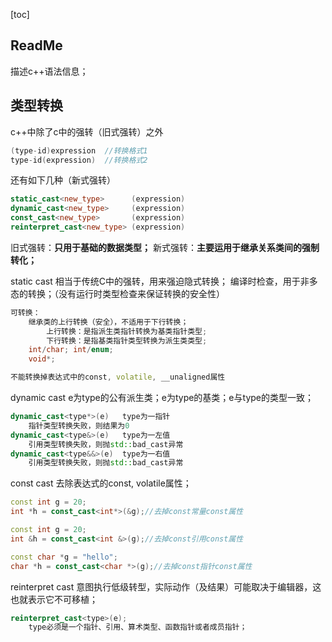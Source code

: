 [toc]

## ReadMe
描述c++语法信息；


## 类型转换
c++中除了c中的强转（旧式强转）之外
```cpp
(type-id)expression  //转换格式1
type-id(expression)  //转换格式2
```
还有如下几种（新式强转）
```cpp
static_cast<new_type>      (expression)
dynamic_cast<new_type>     (expression) 
const_cast<new_type>       (expression) 
reinterpret_cast<new_type> (expression)
```

旧式强转：**只用于基础的数据类型；**
新式强转：**主要运用于继承关系类间的强制转化；**

static cast
相当于传统C中的强转，用来强迫隐式转换；
编译时检查，用于非多态的转换；（没有运行时类型检查来保证转换的安全性）
```cpp
可转换：
	继承类的上行转换（安全），不适用于下行转换；
		上行转换：是指派生类指针转换为基类指针类型; 
		下行转换：是指基类指针类型转换为派生类类型; 
	int/char; int/enum;
	void*;

不能转换掉表达式中的const, volatile, __unaligned属性
```

dynamic cast
e为type的公有派生类；e为type的基类；e与type的类型一致；
```cpp
dynamic_cast<type*>(e)   type为一指针
	指针类型转换失败，则结果为0
dynamic_cast<type&>(e)   type为一左值
	引用类型转换失败，则抛std::bad_cast异常
dynamic_cast<type&&>(e)  type为一右值
	引用类型转换失败，则抛std::bad_cast异常
```

const cast
去除表达式的const, volatile属性；
```cpp
const int g = 20;
int *h = const_cast<int*>(&g);//去掉const常量const属性

const int g = 20;
int &h = const_cast<int &>(g);//去掉const引用const属性

const char *g = "hello";
char *h = const_cast<char *>(g);//去掉const指针const属性
```

reinterpret cast
意图执行低级转型，实际动作（及结果）可能取决于编辑器，这也就表示它不可移植；
```cpp
reinterpret_cast<type>(e);
	type必须是一个指针、引用、算术类型、函数指针或者成员指针；
```
